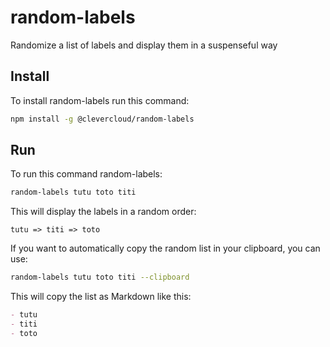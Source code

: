 # random-labels

Randomize a list of labels and display them in a suspenseful way

## Install

To install random-labels run this command:

```bash
npm install -g @clevercloud/random-labels
```

## Run

To run this command random-labels:

```bash
random-labels tutu toto titi
```

This will display the labels in a random order:

``` 
tutu => titi => toto
```

If you want to automatically copy the random list in your clipboard, you can use:

```bash
random-labels tutu toto titi --clipboard
```

This will copy the list as Markdown like this:

```markdown
- tutu
- titi
- toto
```
